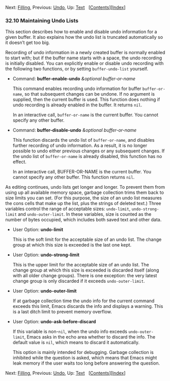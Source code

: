 <!-- This is the GNU Emacs Lisp Reference Manual
corresponding to Emacs version 27.2.

Copyright (C) 1990-1996, 1998-2021 Free Software Foundation,
Inc.

Permission is granted to copy, distribute and/or modify this document
under the terms of the GNU Free Documentation License, Version 1.3 or
any later version published by the Free Software Foundation; with the
Invariant Sections being "GNU General Public License," with the
Front-Cover Texts being "A GNU Manual," and with the Back-Cover
Texts as in (a) below.  A copy of the license is included in the
section entitled "GNU Free Documentation License."

(a) The FSF's Back-Cover Text is: "You have the freedom to copy and
modify this GNU manual.  Buying copies from the FSF supports it in
developing GNU and promoting software freedom." -->

<!-- Created by GNU Texinfo 6.7, http://www.gnu.org/software/texinfo/ -->

Next: [Filling](Filling.html), Previous: [Undo](Undo.html), Up: [Text](Text.html)   \[[Contents](index.html#SEC_Contents "Table of contents")]\[[Index](Index.html "Index")]

### 32.10 Maintaining Undo Lists

This section describes how to enable and disable undo information for a given buffer. It also explains how the undo list is truncated automatically so it doesn’t get too big.

Recording of undo information in a newly created buffer is normally enabled to start with; but if the buffer name starts with a space, the undo recording is initially disabled. You can explicitly enable or disable undo recording with the following two functions, or by setting `buffer-undo-list` yourself.

*   Command: **buffer-enable-undo** *\&optional buffer-or-name*

    This command enables recording undo information for buffer `buffer-or-name`, so that subsequent changes can be undone. If no argument is supplied, then the current buffer is used. This function does nothing if undo recording is already enabled in the buffer. It returns `nil`.

    In an interactive call, `buffer-or-name` is the current buffer. You cannot specify any other buffer.

<!---->

*   Command: **buffer-disable-undo** *\&optional buffer-or-name*

    This function discards the undo list of `buffer-or-name`, and disables further recording of undo information. As a result, it is no longer possible to undo either previous changes or any subsequent changes. If the undo list of `buffer-or-name` is already disabled, this function has no effect.

    In an interactive call, BUFFER-OR-NAME is the current buffer. You cannot specify any other buffer. This function returns `nil`.

As editing continues, undo lists get longer and longer. To prevent them from using up all available memory space, garbage collection trims them back to size limits you can set. (For this purpose, the size of an undo list measures the cons cells that make up the list, plus the strings of deleted text.) Three variables control the range of acceptable sizes: `undo-limit`, `undo-strong-limit` and `undo-outer-limit`. In these variables, size is counted as the number of bytes occupied, which includes both saved text and other data.

*   User Option: **undo-limit**

    This is the soft limit for the acceptable size of an undo list. The change group at which this size is exceeded is the last one kept.

<!---->

*   User Option: **undo-strong-limit**

    This is the upper limit for the acceptable size of an undo list. The change group at which this size is exceeded is discarded itself (along with all older change groups). There is one exception: the very latest change group is only discarded if it exceeds `undo-outer-limit`.

<!---->

*   User Option: **undo-outer-limit**

    If at garbage collection time the undo info for the current command exceeds this limit, Emacs discards the info and displays a warning. This is a last ditch limit to prevent memory overflow.

<!---->

*   User Option: **undo-ask-before-discard**

    If this variable is non-`nil`, when the undo info exceeds `undo-outer-limit`, Emacs asks in the echo area whether to discard the info. The default value is `nil`, which means to discard it automatically.

    This option is mainly intended for debugging. Garbage collection is inhibited while the question is asked, which means that Emacs might leak memory if the user waits too long before answering the question.

Next: [Filling](Filling.html), Previous: [Undo](Undo.html), Up: [Text](Text.html)   \[[Contents](index.html#SEC_Contents "Table of contents")]\[[Index](Index.html "Index")]
